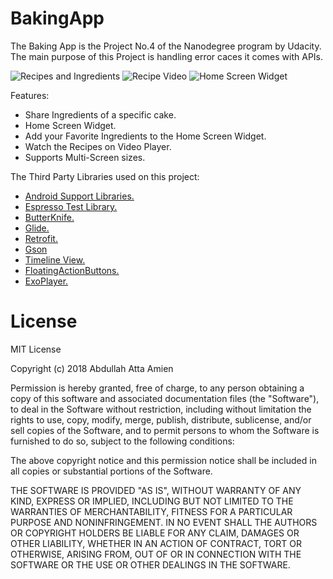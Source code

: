 # BakingApp

The Baking App is the Project No.4 of the Nanodegree program by Udacity.
The main purpose of this Project is handling error caces it comes with APIs.

![Recipes and Ingredients](https://i.imgur.com/LTykeZt.png) ![Recipe Video](https://i.imgur.com/zplcgj4.png?1) ![Home Screen Widget](https://i.imgur.com/kbz9Pxi.png)


Features:
* Share Ingredients of a specific cake.
* Home Screen Widget.
* Add your Favorite Ingredients to the Home Screen Widget.
* Watch the Recipes on Video Player.
* Supports Multi-Screen sizes.

The Third Party Libraries used on this project:
* [Android Support Libraries.](https://developer.android.com/topic/libraries/support-library/packages)
* [Espresso Test Library.](https://developer.android.com/training/testing/espresso/setup)
* [ButterKnife.](http://jakewharton.github.io/butterknife/)
* [Glide.](https://github.com/bumptech/glide)
* [Retrofit.](http://square.github.io/retrofit/)
* [Gson](https://github.com/google/gson)
* [Timeline View.](https://github.com/vipulasri/Timeline-View)
* [FloatingActionButtons.](https://github.com/Clans/FloatingActionButton)
* [ExoPlayer.](https://github.com/google/ExoPlayer)



# License 

MIT License

Copyright (c) 2018 Abdullah Atta Amien

Permission is hereby granted, free of charge, to any person obtaining a copy
of this software and associated documentation files (the "Software"), to deal
in the Software without restriction, including without limitation the rights
to use, copy, modify, merge, publish, distribute, sublicense, and/or sell
copies of the Software, and to permit persons to whom the Software is
furnished to do so, subject to the following conditions:

The above copyright notice and this permission notice shall be included in all
copies or substantial portions of the Software.

THE SOFTWARE IS PROVIDED "AS IS", WITHOUT WARRANTY OF ANY KIND, EXPRESS OR
IMPLIED, INCLUDING BUT NOT LIMITED TO THE WARRANTIES OF MERCHANTABILITY,
FITNESS FOR A PARTICULAR PURPOSE AND NONINFRINGEMENT. IN NO EVENT SHALL THE
AUTHORS OR COPYRIGHT HOLDERS BE LIABLE FOR ANY CLAIM, DAMAGES OR OTHER
LIABILITY, WHETHER IN AN ACTION OF CONTRACT, TORT OR OTHERWISE, ARISING FROM,
OUT OF OR IN CONNECTION WITH THE SOFTWARE OR THE USE OR OTHER DEALINGS IN THE
SOFTWARE.
